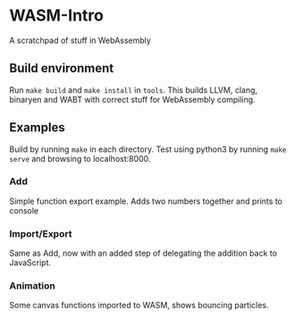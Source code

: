 # WASM-Intro

A scratchpad of stuff in WebAssembly

## Build environment

Run `make build` and `make install` in `tools`. This builds LLVM, clang, binaryen and WABT with correct stuff for WebAssembly compiling.

## Examples

Build by running `make` in each directory. Test using python3 by running `make serve` and browsing to localhost:8000.

### Add

Simple function export example. Adds two numbers together and prints to console

### Import/Export

Same as Add, now with an added step of delegating the addition back to JavaScript.

### Animation

Some canvas functions imported to WASM, shows bouncing particles.

